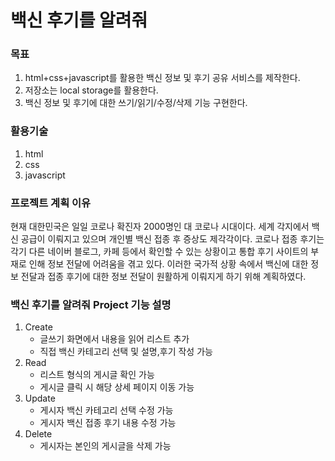 # 백신 후기를 알려줘
### 목표
1. html+css+javascript를 활용한 백신 정보 및 후기 공유 서비스를 제작한다.
2. 저장소는 local storage를 활용한다.
3. 백신 정보 및 후기에 대한 쓰기/읽기/수정/삭제 기능 구현한다.

### 활용기술
1. html
2. css
3. javascript

### 프로젝트 계획 이유
현재 대한민국은 일일 코로나 확진자 2000명인 대 코로나 시대이다. 세계 각지에서 백신 공급이 이뤄지고 있으며 개인별 백신 접종 후 증상도 제각각이다. 코로나 접종 후기는 각기 다른 네이버 블로그, 카페 등에서 확인할 수 있는 상황이고 통합 후기 사이트의 부재로 인해 정보 전달에 어려움을 겪고 있다. 이러한 국가적 상황 속에서 백신에 대한 정보 전달과 접종 후기에 대한 정보 전달이 원활하게 이뤄지게 하기 위해 계획하였다.

### 백신 후기를 알려줘 Project 기능 설명
1. Create 
    - 글쓰기 화면에서 내용을 읽어 리스트 추가
    - 직접 백신 카테고리 선택 및 설명,후기 작성 가능
2. Read
    - 리스트 형식의 게시글 확인 가능
    - 게시글 클릭 시 해당 상세 페이지 이동 가능
3. Update
    - 게시자 백신 카테고리 선택 수정 가능
    - 게시자 백신 접종 후기 내용 수정 가능
4. Delete
    - 게시자는 본인의 게시글을 삭제 가능
